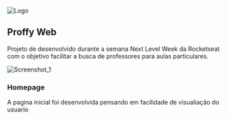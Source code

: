 ![Logo](https://user-images.githubusercontent.com/59872272/93835608-2a94c000-fc56-11ea-82b1-9f2cd9cc22b3.png)

## Proffy Web

Projeto de desenvolvido durante a semana Next Level Week da Rocketseat com o objetivo facilitar a busca de professores para aulas particulares. 

![Screenshot_1](https://user-images.githubusercontent.com/59872272/93835933-49478680-fc57-11ea-88ed-123d3d9fbe45.png)

### Homepage

A pagina inicial foi desenvolvida pensando em facilidade de visualiação do usuario
